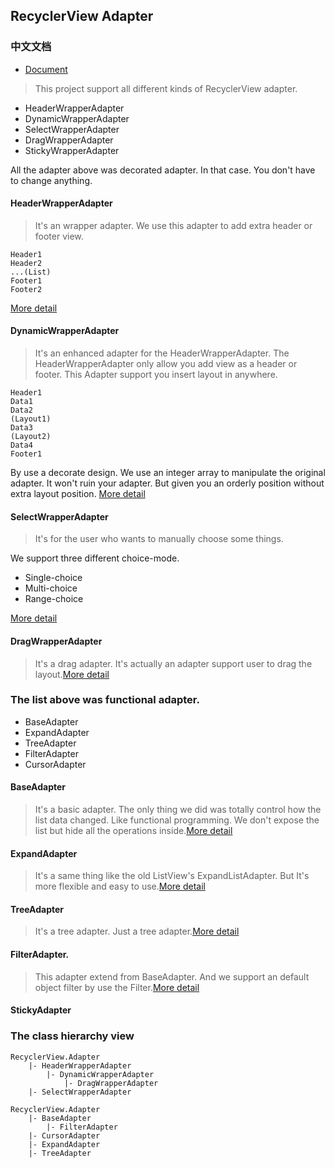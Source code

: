 ## RecyclerView Adapter

### 中文文档
* [Document](README-CN.MD)

> This project support all different kinds of RecyclerView adapter.

* HeaderWrapperAdapter
* DynamicWrapperAdapter
* SelectWrapperAdapter
* DragWrapperAdapter
* StickyWrapperAdapter

All the adapter above was decorated adapter. In that case. You don't have to change anything.

#### HeaderWrapperAdapter

> It's an wrapper adapter. We use this adapter to add extra header or footer view.

```
Header1
Header2
...(List)
Footer1
Footer2
```

[More detail](document/en/HeaderWrapperAdapter.md)

#### DynamicWrapperAdapter

> It's an enhanced adapter for the HeaderWrapperAdapter. The HeaderWrapperAdapter only allow you add view as a header or footer.
> This Adapter support you insert layout in anywhere.


```
Header1
Data1
Data2
(Layout1)
Data3
(Layout2)
Data4
Footer1
```

By use a decorate design. We use an integer array to manipulate the original adapter.
It won't ruin your adapter. But given you an orderly position without extra layout position. [More detail](document/en/DynamicWrapperAdapter.md)

#### SelectWrapperAdapter
> It's for the user who wants to manually choose some things.

We support three different choice-mode.
* Single-choice
* Multi-choice
* Range-choice

[More detail](document/en/SelectWrapperAdapter.md)

#### DragWrapperAdapter
> It's a drag adapter. It's actually an adapter support user to drag the layout.[More detail](document/en/DragWrapperAdapter.md)


### The list above was functional adapter.

* BaseAdapter
* ExpandAdapter
* TreeAdapter
* FilterAdapter
* CursorAdapter

#### BaseAdapter
> It's a basic adapter. The only thing we did was totally control how the list data changed.
  Like functional programming. We don't expose the list but hide all the operations inside.[More detail](document/en/BaseAdapter.md)


#### ExpandAdapter
> It's a same thing like the old ListView's ExpandListAdapter. But It's more flexible and easy to use.[More detail](document/en/ExpandAdapter.md)

#### TreeAdapter
> It's a tree adapter. Just a tree adapter.[More detail](document/en/TreeAdapter.md)

#### FilterAdapter.
> This adapter extend from BaseAdapter. And we support an default object filter by use the Filter.[More detail](document/en/FilterAdapter.md)

#### StickyAdapter

### The class hierarchy view

```
RecyclerView.Adapter
    |- HeaderWrapperAdapter
        |- DynamicWrapperAdapter
            |- DragWrapperAdapter
    |- SelectWrapperAdapter

RecyclerView.Adapter
    |- BaseAdapter
        |- FilterAdapter
    |- CursorAdapter
    |- ExpandAdapter
    |- TreeAdapter
```

